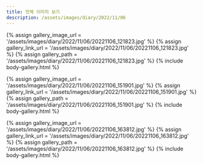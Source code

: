 ```yaml
---
title: 전체 이미지 보기
description: /assets/images/diary/2022/11/06
---
```




{% assign gallery_image_url = '/assets/images/diary/2022/11/06/20221106_121823.jpg' %}
{% assign gallery_link_url = '/assets/images/diary/2022/11/06/20221106_121823.jpg' %}
{% assign gallery_path = '/assets/images/diary/2022/11/06/20221106_121823.jpg' %}
{% include body-gallery.html %}

{% assign gallery_image_url = '/assets/images/diary/2022/11/06/20221106_151901.jpg' %}
{% assign gallery_link_url = '/assets/images/diary/2022/11/06/20221106_151901.jpg' %}
{% assign gallery_path = '/assets/images/diary/2022/11/06/20221106_151901.jpg' %}
{% include body-gallery.html %}

{% assign gallery_image_url = '/assets/images/diary/2022/11/06/20221106_163812.jpg' %}
{% assign gallery_link_url = '/assets/images/diary/2022/11/06/20221106_163812.jpg' %}
{% assign gallery_path = '/assets/images/diary/2022/11/06/20221106_163812.jpg' %}
{% include body-gallery.html %}
